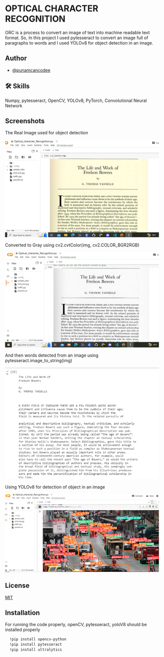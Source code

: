 
# OPTICAL CHARACTER RECOGNITION
 ORC is a process to convert an image of text into machine readable text format.
So, In this project I used pytesseract to convert an image full of paragraphs to words and I used YOLOv8 for object detection in an image.


## Author

- [@punamcancodee](https://github.com/punamcancodee)



## 🛠 Skills
Numpy, pytesseract, OpenCV, YOLOv8, PyTorch, Convolutional Neural Network


## Screenshots

The Real Image used for object detection


![App Screenshot](https://github.com/punamcancodee/Optical_character_Recognition/blob/main/images/textfile_original.png?raw=true)


Converted to Gray using cv2.cvtColor(img, cv2.COLOR_BGR2RGB)

![App Screenshot](https://github.com/punamcancodee/Optical_character_Recognition/blob/main/images/togray.png?raw=true)


And then words detected from an image using  pytesseract.image_to_string(img)


![App Screenshot](https://github.com/punamcancodee/Optical_character_Recognition/blob/main/images/towords.png?raw=true)


Using YOLOv8 for detection of object in an image


![App Screenshot](https://github.com/punamcancodee/Optical_character_Recognition/blob/main/images/detected_image.png?raw=true)


## License

[MIT](https://choosealicense.com/licenses/mit/)


## Installation

For running the code properly, openCV, pytesseract, yoloV8 should be installed properly

```bash
  !pip install opencv-python
  !pip install pytesseract
  !pip install ultralytics

```
    
